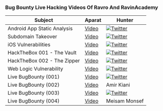 ### Bug Bounty Live Hacking Videos Of Ravro And RavinAcademy


|Subject|Aparat|Hunter|
|----------------------|--------------------|--------------------
|Android App Static Analysis|[Video](https://www.aparat.com/v/d5kTw)|[![Twitter](https://img.shields.io/badge/twitter-@thisismoreti-blue.svg)](https://twitter.com/thisismoreti)
|Subdomain Takeover|[Video](https://www.aparat.com/v/AQVwk)|[![Twitter](https://img.shields.io/badge/twitter-@Sin_Khe-blue.svg)](https://twitter.com/Sin_Khe)
|iOS Vulnerabilities|[Video](https://www.aparat.com/v/3V68g)|[![Twitter](https://img.shields.io/badge/twitter-@Sin_Khe-blue.svg)](https://twitter.com/Sin_Khe)
|HackTheBox 001 - The Vault|[Video](https://www.aparat.com/v/ec126)|[![Twitter](https://img.shields.io/badge/twitter-@Sin_Khe-blue.svg)](https://twitter.com/Sin_Khe)
|HackTheBox 002 - The Zipper|[Video](https://www.aparat.com/v/FUa3b)|[![Twitter](https://img.shields.io/badge/twitter-@Sin_Khe-blue.svg)](https://twitter.com/Sin_Khe)
|Web Logic Vulnerability|[Video](https://www.aparat.com/v/fVj7v)|[![Twitter](https://img.shields.io/badge/twitter-@Sin_Khe-blue.svg)](https://twitter.com/Sin_Khe)
|Live BugBounty (001)|[Video](https://www.aparat.com/v/mJNup)|[![Twitter](https://img.shields.io/badge/twitter-@Pouyadarabi-blue.svg)](https://twitter.com/Pouyadarabi)
|Live BugBounty (002)|[Video](https://www.aparat.com/v/kDeuN)|Amir Kiani
|Live BugBounty (003)|[Video](https://www.aparat.com/v/rmKdA)|[![Twitter](https://img.shields.io/badge/twitter-@r00t98-blue.svg)](https://twitter.com/r00t98)
|Live BugBounty (004)|[Video](https://www.aparat.com/v/U0b6j)|Meisam Monsef
